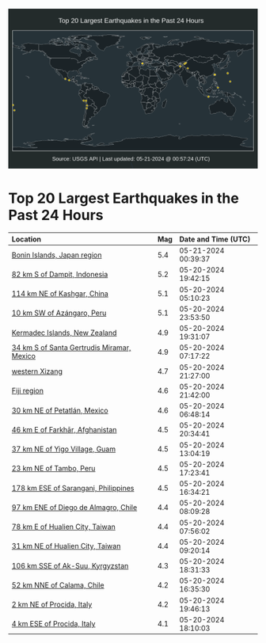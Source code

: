 ![Map](./map.png)

# Top 20 Largest Earthquakes in the Past 24 Hours

| Location | Mag | Date and Time (UTC) |
|:---|:---|:---|
| [Bonin Islands, Japan region](https://earthquake.usgs.gov/earthquakes/eventpage/us6000mzxt) | 5.4 | 05-21-2024 00:39:37 |
| [82 km S of Dampit, Indonesia](https://earthquake.usgs.gov/earthquakes/eventpage/us6000mzw3) | 5.2 | 05-20-2024 19:42:15 |
| [114 km NE of Kashgar, China](https://earthquake.usgs.gov/earthquakes/eventpage/us6000mzrr) | 5.1 | 05-20-2024 05:10:23 |
| [10 km SW of Azángaro, Peru](https://earthquake.usgs.gov/earthquakes/eventpage/us6000mzxl) | 5.1 | 05-20-2024 23:53:50 |
| [Kermadec Islands, New Zealand](https://earthquake.usgs.gov/earthquakes/eventpage/us6000mzvy) | 4.9 | 05-20-2024 19:31:07 |
| [34 km S of Santa Gertrudis Miramar, Mexico](https://earthquake.usgs.gov/earthquakes/eventpage/us6000mzrz) | 4.9 | 05-20-2024 07:17:22 |
| [western Xizang](https://earthquake.usgs.gov/earthquakes/eventpage/us6000mzwy) | 4.7 | 05-20-2024 21:27:00 |
| [Fiji region](https://earthquake.usgs.gov/earthquakes/eventpage/us6000mzx0) | 4.6 | 05-20-2024 21:42:00 |
| [30 km NE of Petatlán, Mexico](https://earthquake.usgs.gov/earthquakes/eventpage/us6000mzrx) | 4.6 | 05-20-2024 06:48:14 |
| [46 km E of Farkhār, Afghanistan](https://earthquake.usgs.gov/earthquakes/eventpage/us6000mzwk) | 4.5 | 05-20-2024 20:34:41 |
| [37 km NE of Yigo Village, Guam](https://earthquake.usgs.gov/earthquakes/eventpage/us6000mzt9) | 4.5 | 05-20-2024 13:04:19 |
| [23 km NE of Tambo, Peru](https://earthquake.usgs.gov/earthquakes/eventpage/us6000mzv8) | 4.5 | 05-20-2024 17:23:41 |
| [178 km ESE of Sarangani, Philippines](https://earthquake.usgs.gov/earthquakes/eventpage/us6000mzv3) | 4.5 | 05-20-2024 16:34:21 |
| [97 km ENE of Diego de Almagro, Chile](https://earthquake.usgs.gov/earthquakes/eventpage/us6000mzs5) | 4.4 | 05-20-2024 08:09:28 |
| [78 km E of Hualien City, Taiwan](https://earthquake.usgs.gov/earthquakes/eventpage/us6000mzs3) | 4.4 | 05-20-2024 07:56:02 |
| [31 km NE of Hualien City, Taiwan](https://earthquake.usgs.gov/earthquakes/eventpage/us6000mzsf) | 4.4 | 05-20-2024 09:20:14 |
| [106 km SSE of Ak-Suu, Kyrgyzstan](https://earthquake.usgs.gov/earthquakes/eventpage/us6000mzvn) | 4.3 | 05-20-2024 18:31:33 |
| [52 km NNE of Calama, Chile](https://earthquake.usgs.gov/earthquakes/eventpage/us6000mzv1) | 4.2 | 05-20-2024 16:35:30 |
| [2 km NE of Procida, Italy](https://earthquake.usgs.gov/earthquakes/eventpage/us6000mzw5) | 4.2 | 05-20-2024 19:46:13 |
| [4 km ESE of Procida, Italy](https://earthquake.usgs.gov/earthquakes/eventpage/us6000mzvj) | 4.1 | 05-20-2024 18:10:03 |
